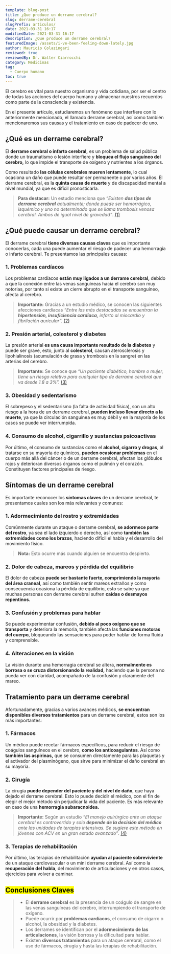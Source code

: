 ```yaml
---
template: blog-post
title: ¿Que produce un derrame cerebral?
slug: derrame-cerebral
slugPrefix: articulos/
date: 2021-03-31 16:17
modifiedDate: 2021-03-31 16:17
description: ¿Que produce un derrame cerebral?
featuredImage: /assets/i-ve-been-feeling-down-lately.jpg
author: Mauricio Colazingari
reviewed: true
reviewedBy: Dr. Walter Ciarrocchi
category: Medicinas
tag:
  - Cuerpo humano
toc: true
---
```

<!--StartFragment-->

El cerebro es vital para nuestro organismo y vida cotidiana, por ser el centro de todas las acciones del cuerpo humano y almacenar nuestros recuerdos como parte de la consciencia y existencia.

En el presente artículo, estudiaremos un fenómeno que interfiere con lo anteriormente mencionado, el llamado derrame cerebral, así como también mencionaremos sus causas y el tratamiento en caso de padecer de uno.

## ¿Qué es un derrame cerebral?

El **derrame cerebral o infarto cerebral,** es un problema de salud pública donde un traumatismo o lesión interfiere y **bloquea el flujo sanguíneo del cerebro,** lo que impide el  transporte de oxígeno y nutrientes a los órganos.

Como resultado **las células cerebrales mueren lentamente**, lo cual ocasiona un daño que puede resultar ser permanente o por varios años. El derrame cerebral, es la **quinta causa de muerte** y de discapacidad mental a nivel mundial, ya que es difícil pronosticarla.

> **Para destacar:** Un estudio menciona que *“Existen **dos tipos de derrame cerebral** actualmente; donde puede ser hemorrágico, isquémico y uno no determinado que se llama trombosis venosa cerebral. Ambos de igual nivel de gravedad”*. [(1)](https://www.radiologyinfo.org/sp/pdf/stroke.pdf)

## ¿Qué puede causar un derrame cerebral?

El derrame cerebral **tiene diversas causas claves** que es importante conocerlas, cada una puede aumentar el riesgo de padecer una hemorragia o infarto cerebral. Te presentamos las principales causas:

### 1. Problemas cardíacos

Los problemas cardíacos **están muy ligados a un derrame cerebral,** debido a que la conexión entre las venas sanguíneas hacia el cerebro son muy notorias, por tanto si existe un cierre abrupto en el transporte sanguíneo, afecta al cerebro.

> **Importante:** Gracias a un estudio médico, se conocen las siguientes afecciones cardíacas *“Entre las más destacadas se encuentran la **hipertensión, insuficiencia cardíaca,** infarto al miocardio y fibrilación auricular”.* [(2)](https://www.mscbs.gob.es/organizacion/sns/planCalidadSNS/pdf/equidad/07modulo_06.pdf)

### 2. Presión arterial, colesterol y diabetes

La presión arterial **es una causa importante resultado de la diabetes** y puede ser grave, esto, junto al **colesterol**, causan aterosclerosis y lipohialinosis (acumulación de grasa y trombosis en la sangre) en las arterias del cerebro.

> **Importante:** Se conoce que *“Un paciente diabético, hombre o mujer, tiene un riesgo relativo para cualquier tipo de derrame cerebral que va desde 1.8 a 3%”.* [(3)](http://www.medynet.com/usuarios/jraguilar/Enfermedad%20cerebrovascular.pdf)

### 3. Obesidad y sedentarismo

El sobrepeso y el sedentarismo (la falta de actividad física), son un alto riesgo a la hora de un derrame cerebral, **pueden incluso llevar directo a la muerte**, ya que la circulación sanguínea es muy débil y en la mayoría de los casos se puede ver interrumpida.

### 4. Consumo de alcohol, cigarrillo y sustancias psicoactivas

Por último, el consumo de sustancias como el **alcohol, cigarro y drogas**, al tratarse en su mayoría de químicos, **pueden ocasionar problemas** en el cuerpo más allá del cáncer o de un derrame cerebral, afectan los glóbulos rojos y deterioran diversos órganos como el pulmón y el corazón. Constituyen factores principales de riesgo.

## Síntomas de un derrame cerebral

Es importante reconocer los **síntomas claves** de un derrame cerebral, te presentamos cuales son los más relevantes y comunes:

### 1. Adormecimiento del rostro y extremidades

Comúnmente durante un ataque o derrame cerebral, **se adormece parte del rostro**, ya sea el lado izquierdo o derecho, así como **también las extremidades como los brazos**, haciendo difícil el habla y el desarrollo del movimiento físico.

> **Nota:** Esto ocurre más cuando alguien se encuentra despierto.

### 2. Dolor de cabeza, mareos y pérdida del equilibrio

El dolor de cabeza **puede ser bastante fuerte, comprimiendo la mayoría del área craneal**, así como también sentir mareos extraños y como consecuencia ocasiona la pérdida de equilibrio, esto se sabe ya que muchas personas con derrame cerebral sufren **caídas o desmayos repentinos.**

### 3. Confusión y problemas para hablar

Se puede experimentar confusión, **debido al poco oxígeno que se transporta** y deteriora la memoria, también afecta las **funciones motoras del cuerpo**, bloqueando las sensaciones para poder hablar de forma fluida y comprensible.

### 4. Alteraciones en la visión

La visión durante una hemorragia cerebral se altera, **normalmente es borrosa o se cruza distorsionando la realidad,** haciendo que la persona no pueda ver con claridad, acompañado de la confusión y claramente del mareo.

## Tratamiento para un derrame cerebral

Afortunadamente, gracias a varios avances médicos, **se encuentran disponibles diversos tratamientos** para un derrame cerebral, estos son los más importantes:

### 1. Fármacos

Un médico puede recetar fármacos específicos, para reducir el riesgo de coágulos sanguíneos en el cerebro, **como los anticoagulantes**. Así como **también las aspirinas,** que se consumen directamente para las plaquetas y el activador del plasminógeno, que sirve para minimizar el daño cerebral en su mayoría.

### 2. Cirugía

La cirugía **puede depender del paciente y del nivel de daño**, que haya dejado el derrame cerebral. Esto lo puede decidir el médico, con el fin de elegir el mejor método sin perjudicar la vida del paciente. Es más relevante en caso de una **hemorragia subaracnoidea.**

> **Importante:** Según un estudio *“El manejo quirúrgico ante un ataque cerebral es controvertido y solo **depende de la decisión del médico** ante las unidades de terapias intensivas. Se sugiere este método en jóvenes con ACV en un gran estado avanzado”*. [(4)](https://www.medigraphic.com/pdfs/facmed/un-2012/un123c.pdf)

### 3. Terapias de rehabilitación

Por último, las terapias de rehabilitación **ayudan al paciente sobreviviente** de un ataque cardiovascular o un mini derrame cerebral. Así como la **recuperación del habla**, del movimiento de articulaciones y en otros casos, ejercicios para volver a caminar.

## <mark>Conclusiones Claves</mark>

> * El **derrame cerebral** es la presencia de un coágulo de sangre en las venas sanguíneas del cerebro, interrumpiendo el transporte de oxígeno.
> * Puede ocurrir por **problemas cardíacos**, el consumo de cigarro o alcohol, la obesidad y la diabetes.
> * Los derrames se identifican por el **adormecimiento de las articulaciones**, la visión borrosa y la dificultad para hablar.
> * Existen **diversos tratamientos** para un ataque cerebral, como el uso de fármacos, cirugía y hasta las terapias de rehabilitación.

<!--EndFragment-->
